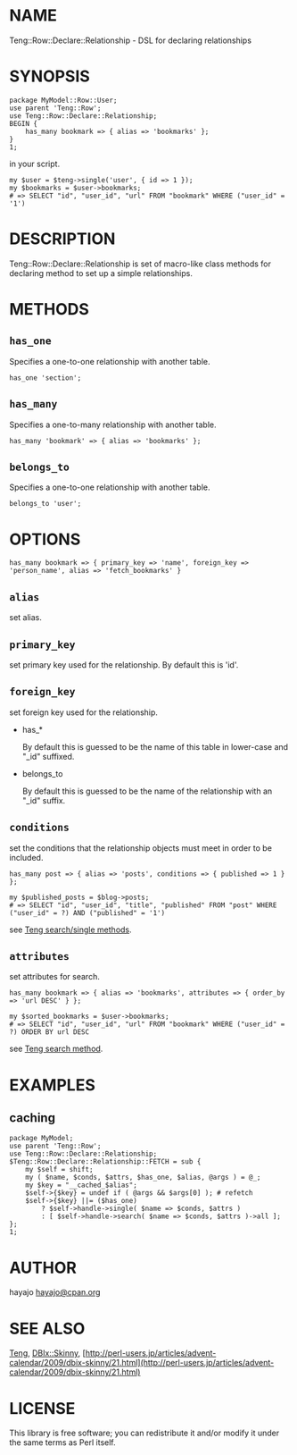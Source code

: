 # NAME

Teng::Row::Declare::Relationship - DSL for declaring relationships

# SYNOPSIS

    package MyModel::Row::User;
    use parent 'Teng::Row';
    use Teng::Row::Declare::Relationship;
    BEGIN {
        has_many bookmark => { alias => 'bookmarks' };
    }
    1;

in your script.

    my $user = $teng->single('user', { id => 1 });
    my $bookmarks = $user->bookmarks;
    # => SELECT "id", "user_id", "url" FROM "bookmark" WHERE ("user_id" = '1')

# DESCRIPTION

Teng::Row::Declare::Relationship is set of macro-like class methods for declaring method to set up a simple relationships.

# METHODS

## `has_one`

Specifies a one-to-one relationship with another table.

    has_one 'section';

## `has_many`

Specifies a one-to-many relationship with another table.

    has_many 'bookmark' => { alias => 'bookmarks' };

## `belongs_to`

Specifies a one-to-one relationship with another table.

    belongs_to 'user';

# OPTIONS

    has_many bookmark => { primary_key => 'name', foreign_key => 'person_name', alias => 'fetch_bookmarks' }

## `alias`

set alias.

## `primary_key`

set primary key used for the relationship. By default this is 'id'.

## `foreign_key`

set foreign key used for the relationship.

- has\_\*

    By default this is guessed to be the name of this table in lower-case and  "\_id" suffixed.

- belongs\_to

    By default this is guessed to be the name of the relationship with an "\_id" suffix.

## `conditions`

set the conditions that the relationship objects must meet in order to be included.

    has_many post => { alias => 'posts', conditions => { published => 1 } };

    my $published_posts = $blog->posts;
    # => SELECT "id", "user_id", "title", "published" FROM "post" WHERE ("user_id" = ?) AND ("published" = '1')

see [Teng search/single methods](https://metacpan.org/module/Teng\#METHODS).

## `attributes`

set attributes for search.

    has_many bookmark => { alias => 'bookmarks', attributes => { order_by => 'url DESC' } };

    my $sorted_bookmarks = $user->bookmarks;
    # => SELECT "id", "user_id", "url" FROM "bookmark" WHERE ("user_id" = ?) ORDER BY url DESC

see [Teng search method](https://metacpan.org/module/Teng\#METHODS).

# EXAMPLES

## caching

    package MyModel;
    use parent 'Teng::Row';
    use Teng::Row::Declare::Relationship;
    $Teng::Row::Declare::Relationship::FETCH = sub {
        my $self = shift;
        my ( $name, $conds, $attrs, $has_one, $alias, @args ) = @_;
        my $key = "__cached_$alias";
        $self->{$key} = undef if ( @args && $args[0] ); # refetch
        $self->{$key} ||= ($has_one)
            ? $self->handle->single( $name => $conds, $attrs )
            : [ $self->handle->search( $name => $conds, $attrs )->all ];
    };
    1;

# AUTHOR

hayajo <hayajo@cpan.org>

# SEE ALSO

[Teng](http://search.cpan.org/perldoc?Teng), [DBIx::Skinny](http://search.cpan.org/perldoc?DBIx::Skinny), [http://perl-users.jp/articles/advent-calendar/2009/dbix-skinny/21.html](http://perl-users.jp/articles/advent-calendar/2009/dbix-skinny/21.html)

# LICENSE

This library is free software; you can redistribute it and/or modify
it under the same terms as Perl itself.
